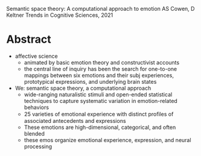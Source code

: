 Semantic space theory: A computational approach to emotion
AS Cowen, D Keltner
Trends in Cognitive Sciences, 2021

# Abstract

* affective science
  * animated by basic emotion theory and constructivist accounts
  * the central line of inquiry has been the
    search for one-to-one mappings between six emotions and their
    subj experiences, prototypical expressions, and underlying brain states
* We: semantic space theory, a computational approach
  * wide-ranging naturalistic stimuli and open-ended statistical techniques to
    capture systematic variation in emotion-related behaviors
  * 25 varieties of emotional experience with
    distinct proﬁles of associated antecedents and expressions
  * These emotions are high-dimensional, categorical, and often blended
  * these emos organize emotional experience, expression, and neural processing

